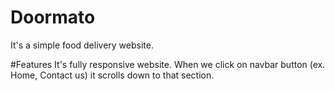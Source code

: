 # Doormato
It's a simple food delivery website.

#Features
It's fully responsive website. 
When we click on navbar button (ex. Home, Contact us) it scrolls down to that section.
